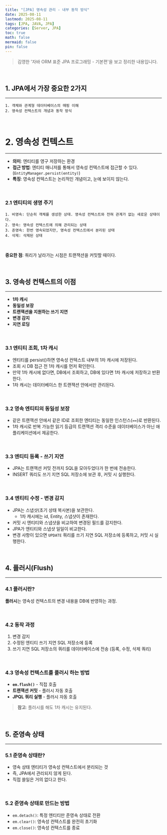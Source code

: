 ```yaml
---
title: "[JPA] 영속성 관리 - 내부 동작 방식"
date: 2025-08-11
lastmod: 2025-08-11
tags: [JPA, JAVA, JPA]
categories: [Server, JPA]
toc: true
math: false
mermaid: false
pin: false
---
```


> 김영한 '자바 ORM 표준 JPA 프로그래밍 - 기본편'을 보고 정리한 내용입니다.

<br>

## 1. JPA에서 가장 중요한 2가지
---

```
1. 객체와 관계형 데이터베이스의 매핑 이해
2. 영속성 컨텍스트의 개념과 동작 방식
```

<br>

# 2. 영속성 컨텍스트
---

- **의미**: 엔티티를 영구 저장하는 환경
- **접근 방법**: 엔티티 매니저를 통해서 영속성 컨텍스트에 접근할 수 있다. (`EntityManager.persist(entity)`)
- **특징**: 영속성 컨텍스트는 논리적인 개념이고, 눈에 보이지 않는다.

<br>

### 2.1 엔티티의 생명 주기

```
1. 비영속: 단순히 객체를 생성한 상태. 영속성 컨텍스트와 전혀 관계가 없는 새로운 상태이다.
2. 영속: 영속성 컨텍스트에 의해 관리되는 상태
3. 준영속: 한번 영속되었지만, 영속성 컨텍스트에서 분리된 상태
4. 삭제: 삭제된 상태
```

<br>

**중요한 점**: 쿼리가 날라가는 시점은 트랜잭션을 커밋할 때이다.

<br>

## 3. 영속성 컨텍스트의 이점
---
- **1차 캐시**
- **동일성 보장**
- **트랜잭션을 지원하는 쓰기 지연**
- **변경 감지**
- **지연 로딩**

<br>

### 3.1 엔티티 조회, 1차 캐시

- 엔티티를 persist()하면 영속성 컨텍스트 내부의 1차 캐시에 저장된다.
- 조회 시 DB 접근 전 1차 캐시를 먼저 확인한다.
- 만약 1차 캐시에 없다면, DB에서 조회하고, DB에 있다면 1차 캐시에 저장하고 반환한다.
- 1차 캐시는 데이터베이스 한 트랜잭션 안에서만 관리된다.

<br>

### 3.2 영속 엔티티의 동일성 보장

- 같은 트랜잭션 안에서 같은 ID로 조회한 엔티티는 동일한 인스턴스(`==`)로 반환된다.
- 1차 캐시로 반복 가능한 읽기 등급의 트랜잭션 격리 수준을 데이터베이스가 아닌 애플리케이션에서 제공한다.

<br>

### 3.3 엔티티 등록 - 쓰기 지연

- JPA는 트랜잭션 커밋 전까지 SQL을 모아두었다가 한 번에 전송한다.
- INSERT 쿼리도 쓰기 지연 SQL 저장소에 보관 후, 커밋 시 실행한다.

<br>

### 3.4 엔티티 수정 - 변경 감지

- JPA는 스냅샷(초기 상태 복사본)을 보관한다.
    - 1차 캐시에는 id, Entity, 스냅샷이 존재한다.
- 커밋 시 엔티티와 스냅샷을 비교하여 변경된 필드를 감지한다.
- JPA가 엔티티와 스냅샷 일일이 비교한다.
- 변경 사항이 있으면 `UPDATE` 쿼리를 쓰기 지연 SQL 저장소에 등록하고, 커밋 시 실행한다.

<br>

## 4. 플러시(Flush)
---

### 4.1 플러시란?

**플러시**는 영속성 컨텍스트의 변경 내용을 DB에 반영하는 과정.

<br>

### 4.2 동작 과정

1. 변경 감지
2. 수정된 엔티티 쓰기 지연 SQL 저장소에 등록
3. 쓰기 지연 SQL 저장소의 쿼리를 데이터베이스에 전송 (등록, 수정, 삭제 쿼리)

<br>

### 4.3 영속성 컨텍스트를 플러시 하는 방법

- **`em.flush()`** - 직접 호출
- **트랜잭션 커밋** - 플러시 자동 호출
- **JPQL 쿼리 실행** - 플러시 자동 호출

> **참고**: 플러시를 해도 1차 캐시는 유지된다.

<br>

## 5. 준영속 상태
---

### 5.1 준영속 상태란?

- 영속 상태 엔티티가 영속성 컨텍스트에서 분리되는 것
- 즉, JPA에서 관리되지 않게 된다.
- 직접 쓸일은 거의 없다고 한다.

<br>

### 5.2 준영속 상태로 만드는 방법

- `em.detach()`: 특정 엔티티만 준영속 상태로 전환
- `em.clear()`: 영속성 컨텍스트를 완전히 초기화
- `em.close()`: 영속성 컨텍스트를 종료